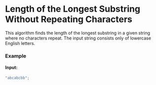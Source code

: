 # Length of the Longest Substring Without Repeating Characters

This algorithm finds the length of the longest substring in a given string where no characters repeat. The input string consists only of lowercase English letters.

### Example

#### Input:

```js
"abcabcbb";
```
